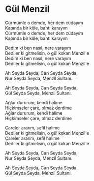 # Gül Menzil

Cürmümle o demde, her dem cüdayım  
Kapında bir köle, bahtı karayım  
Cürmümle o demde, her dem cüdayım  
Kapında bir köle, bahtı karayım  

Dedim ki ben nasıl, nere varayım  
Dediler ki gitmelisin, o gül kokan Menzil'e  
Dedim ki ben nasıl, nere varayım  
Dediler ki gitmelisin, o gül kokan Menzil'e  

Ah Seyda Seyda, Can Seyda Seyda,  
Nur Seyda Seyda, Menzil Sultanı.  

Ah Seyda Seyda, Can Seyda Seyda,  
Gül Seyda Seyda, Menzil Sultanı.  

Ağlar dururum, kendi halime  
Hiçkimseler çare, olmaz derdime  
Ağlar dururum, kendi halime  
Hiçkimseler çare, olmaz derdime  

Çareler ararım, sefil halime  
Dediler ki gitmelisin, o gül kokan Menzil'e  
Çareler ararım, sefil halime  
Dediler ki gitmelisin, o gül kokan Menzil'e  

Ah Seyda Seyda, Can Seyda Seyda,  
Nur Seyda Seyda, Menzil Sultanı.  

Ah Seyda Seyda, Can Seyda Seyda,  
Gül Seyda Seyda, Menzil Sultanı.  